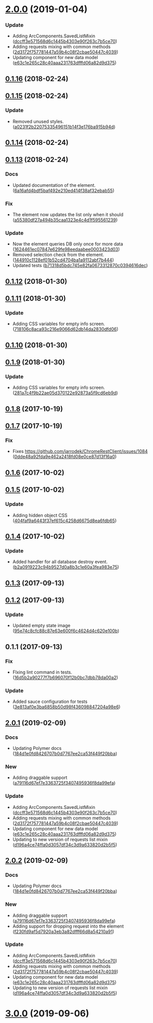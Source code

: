 <a name="2.0.0"></a>
# [2.0.0](https://github.com/advanced-rest-client/saved-menu/compare/0.1.15...2.0.0) (2019-01-04)


### Update

* Adding ArcComponents.SavedListMixin ([dccff3e571568d6c1445b4303e90f263c7b5ce70](https://github.com/advanced-rest-client/saved-menu/commit/dccff3e571568d6c1445b4303e90f263c7b5ce70))
* Adding requests mixing with common methods ([2d3172f757781447a59b4c08f2cbae50447c4039](https://github.com/advanced-rest-client/saved-menu/commit/2d3172f757781447a59b4c08f2cbae50447c4039))
* Updating component for new data model ([e63c1e265c28c40aaa231763dfffd06a82d9d375](https://github.com/advanced-rest-client/saved-menu/commit/e63c1e265c28c40aaa231763dfffd06a82d9d375))



<a name="0.1.16"></a>
## [0.1.16](https://github.com/advanced-rest-client/saved-menu/compare/0.1.15...0.1.16) (2018-02-24)




<a name="0.1.15"></a>
## [0.1.15](https://github.com/advanced-rest-client/saved-menu/compare/0.1.14...0.1.15) (2018-02-24)


### Update

* Removed unused styles. ([a0231f2b22075335496151b14f3e176ba915b94d](https://github.com/advanced-rest-client/saved-menu/commit/a0231f2b22075335496151b14f3e176ba915b94d))



<a name="0.1.14"></a>
## [0.1.14](https://github.com/advanced-rest-client/saved-menu/compare/0.1.13...0.1.14) (2018-02-24)




<a name="0.1.13"></a>
## [0.1.13](https://github.com/advanced-rest-client/saved-menu/compare/0.1.12...0.1.13) (2018-02-24)


### Docs

* Updated documentation of the element. ([6a16afd4bdf5baf492e210ed414f38af32ebab55](https://github.com/advanced-rest-client/saved-menu/commit/6a16afd4bdf5baf492e210ed414f38af32ebab55))

### Fix

* The element now updates the list only when it should ([a55380df27a494b35caa1323e4c4d1f595561239](https://github.com/advanced-rest-client/saved-menu/commit/a55380df27a494b35caa1323e4c4d1f595561239))

### Update

* Now the element queries DB only once for more data ([1624461ec07847e629fe98eedaabee0003423d03](https://github.com/advanced-rest-client/saved-menu/commit/1624461ec07847e629fe98eedaabee0003423d03))
* Removed selection check from the element. ([144910c1128ef01b52cd4704ba1a9112abf7b444](https://github.com/advanced-rest-client/saved-menu/commit/144910c1128ef01b52cd4704ba1a9112abf7b444))
* Updated tests ([b71318d5bdc745e82fa0673312870c0394616dec](https://github.com/advanced-rest-client/saved-menu/commit/b71318d5bdc745e82fa0673312870c0394616dec))



<a name="0.1.12"></a>
## [0.1.12](https://github.com/advanced-rest-client/saved-menu/compare/0.1.11...0.1.12) (2018-01-30)




<a name="0.1.11"></a>
## [0.1.11](https://github.com/advanced-rest-client/saved-menu/compare/0.1.10...0.1.11) (2018-01-30)


### Update

* Adding CSS variables for empty info screen. ([718106c8aca93c216e9066d62db14da2830dfd06](https://github.com/advanced-rest-client/saved-menu/commit/718106c8aca93c216e9066d62db14da2830dfd06))



<a name="0.1.10"></a>
## [0.1.10](https://github.com/advanced-rest-client/saved-menu/compare/0.1.9...0.1.10) (2018-01-30)




<a name="0.1.9"></a>
## [0.1.9](https://github.com/advanced-rest-client/saved-menu/compare/0.1.8...0.1.9) (2018-01-30)


### Update

* Adding CSS variables for empty info screen. ([281a7c4f9b22ae05d370122e92873a5f9cd6eb9d](https://github.com/advanced-rest-client/saved-menu/commit/281a7c4f9b22ae05d370122e92873a5f9cd6eb9d))



<a name="0.1.8"></a>
## [0.1.8](https://github.com/advanced-rest-client/saved-menu/compare/0.1.7...0.1.8) (2017-10-19)




<a name="0.1.7"></a>
## [0.1.7](https://github.com/advanced-rest-client/saved-menu/compare/0.1.6...0.1.7) (2017-10-19)


### Fix

* Fixes https://github.com/jarrodek/ChromeRestClient/issues/1084 ([0dde48a92fda9e462a2418fd08e0ce87d13f16a0](https://github.com/advanced-rest-client/saved-menu/commit/0dde48a92fda9e462a2418fd08e0ce87d13f16a0))



<a name="0.1.6"></a>
## [0.1.6](https://github.com/advanced-rest-client/saved-menu/compare/0.1.5...0.1.6) (2017-10-02)




<a name="0.1.5"></a>
## [0.1.5](https://github.com/advanced-rest-client/saved-menu/compare/0.1.4...0.1.5) (2017-10-02)


### Update

* Adding hidden object CSS ([404faf9a6443f37ef615c4258d6675d8ea6fdb65](https://github.com/advanced-rest-client/saved-menu/commit/404faf9a6443f37ef615c4258d6675d8ea6fdb65))



<a name="0.1.4"></a>
## [0.1.4](https://github.com/advanced-rest-client/saved-menu/compare/0.1.2...0.1.4) (2017-10-02)


### Update

* Added handler for all database destroy event. ([b2a0919223c94b9527d0a8b3c1e60a3fea983e75](https://github.com/advanced-rest-client/saved-menu/commit/b2a0919223c94b9527d0a8b3c1e60a3fea983e75))



<a name="0.1.3"></a>
## [0.1.3](https://github.com/advanced-rest-client/saved-menu/compare/0.1.2...0.1.3) (2017-09-13)




<a name="0.1.2"></a>
## [0.1.2](https://github.com/advanced-rest-client/saved-menu/compare/0.1.1...0.1.2) (2017-09-13)


### Update

* Updated empty state image ([95e74c8cfc88c87e63e600f6c4624d4c620e100b](https://github.com/advanced-rest-client/saved-menu/commit/95e74c8cfc88c87e63e600f6c4624d4c620e100b))



<a name="0.1.1"></a>
## 0.1.1 (2017-09-13)


### Fix

* FIxing lint command in tests. ([16d5b2a90277f7b696070f12b0bc7dbb78da00a2](https://github.com/advanced-rest-client/saved-menu/commit/16d5b2a90277f7b696070f12b0bc7dbb78da00a2))

### Update

* Added sauce configuration for tests ([3e813af0e3ba6858b50d98f436098847204a98e6](https://github.com/advanced-rest-client/saved-menu/commit/3e813af0e3ba6858b50d98f436098847204a98e6))



## [2.0.1](https://github.com/advanced-rest-client/saved-menu/compare/0.1.15...2.0.1) (2019-02-09)


### Docs

* Updating Polymer docs ([184d1e0fd8426707b0d7767ee2ca53f449f20bba](https://github.com/advanced-rest-client/saved-menu/commit/184d1e0fd8426707b0d7767ee2ca53f449f20bba))

### New

* Adding draggable support ([a79116d67ef7e3363725f3407495936f8da99efa](https://github.com/advanced-rest-client/saved-menu/commit/a79116d67ef7e3363725f3407495936f8da99efa))

### Update

* Adding ArcComponents.SavedListMixin ([dccff3e571568d6c1445b4303e90f263c7b5ce70](https://github.com/advanced-rest-client/saved-menu/commit/dccff3e571568d6c1445b4303e90f263c7b5ce70))
* Adding requests mixing with common methods ([2d3172f757781447a59b4c08f2cbae50447c4039](https://github.com/advanced-rest-client/saved-menu/commit/2d3172f757781447a59b4c08f2cbae50447c4039))
* Updating component for new data model ([e63c1e265c28c40aaa231763dfffd06a82d9d375](https://github.com/advanced-rest-client/saved-menu/commit/e63c1e265c28c40aaa231763dfffd06a82d9d375))
* Updating to new version of requests list mixin ([d196a4ce74ffa0d3057df34c3d9a633820d2b5f5](https://github.com/advanced-rest-client/saved-menu/commit/d196a4ce74ffa0d3057df34c3d9a633820d2b5f5))



## [2.0.2](https://github.com/advanced-rest-client/saved-menu/compare/0.1.15...2.0.2) (2019-02-09)


### Docs

* Updating Polymer docs ([184d1e0fd8426707b0d7767ee2ca53f449f20bba](https://github.com/advanced-rest-client/saved-menu/commit/184d1e0fd8426707b0d7767ee2ca53f449f20bba))

### New

* Adding draggable support ([a79116d67ef7e3363725f3407495936f8da99efa](https://github.com/advanced-rest-client/saved-menu/commit/a79116d67ef7e3363725f3407495936f8da99efa))
* Adding support for dropping request into the element ([f230fd9af5d7920a3eb3a82dfff66d8a54210a91](https://github.com/advanced-rest-client/saved-menu/commit/f230fd9af5d7920a3eb3a82dfff66d8a54210a91))

### Update

* Adding ArcComponents.SavedListMixin ([dccff3e571568d6c1445b4303e90f263c7b5ce70](https://github.com/advanced-rest-client/saved-menu/commit/dccff3e571568d6c1445b4303e90f263c7b5ce70))
* Adding requests mixing with common methods ([2d3172f757781447a59b4c08f2cbae50447c4039](https://github.com/advanced-rest-client/saved-menu/commit/2d3172f757781447a59b4c08f2cbae50447c4039))
* Updating component for new data model ([e63c1e265c28c40aaa231763dfffd06a82d9d375](https://github.com/advanced-rest-client/saved-menu/commit/e63c1e265c28c40aaa231763dfffd06a82d9d375))
* Updating to new version of requests list mixin ([d196a4ce74ffa0d3057df34c3d9a633820d2b5f5](https://github.com/advanced-rest-client/saved-menu/commit/d196a4ce74ffa0d3057df34c3d9a633820d2b5f5))



# [3.0.0](https://github.com/advanced-rest-client/saved-menu/compare/0.1.15...3.0.0) (2019-09-06)



